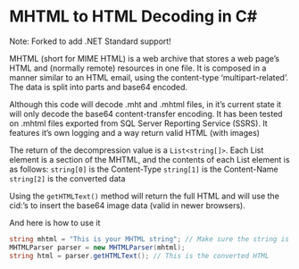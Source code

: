 MHTML to HTML Decoding in C#
============================

Note: Forked to add .NET Standard support!

MHTML (short for MIME HTML) is a web archive that stores a web page’s HTML and (normally remote) resources in one file. It is composed in a manner similar to an HTML email, using the content-type ‘multipart-related’. The data is split into parts and base64 encoded.

Although this code will decode .mht and .mhtml files, in it’s current state it will only decode the base64 content-transfer encoding. It has been tested on .mhtml files exported from SQL Server Reporting Service (SSRS). It features it’s own logging and a way return valid HTML (with images)

The return of the decompression value is a `List<string[]>`. Each List element is a section of the MHTML, and the contents of each List element is as follows:
`string[0]` is the Content-Type
`string[1]` is the Content-Name
`string[2]` is the converted data

Using the `getHTMLText()` method will return the full HTML and will use the cid:’s to insert the base64 image data (valid in newer browsers).



And here is how to use it

```c#
string mhtml = "This is your MHTML string"; // Make sure the string is in UTF-8 encoding
MHTMLParser parser = new MHTMLParser(mhtml);
string html = parser.getHTMLText(); // This is the converted HTML
```
